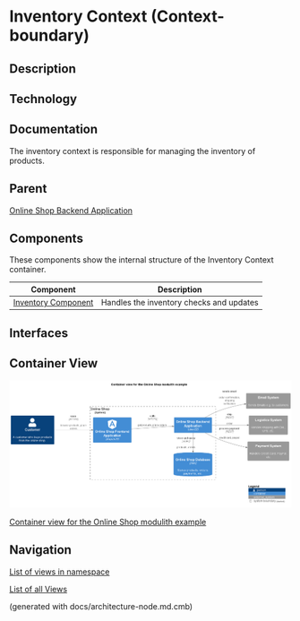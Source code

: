 # Inventory Context (Context-boundary)
## Description


## Technology


## Documentation
The inventory context is responsible for managing the inventory of products.
## Parent
[Online Shop Backend Application](../../../../software-development/architecture/example/modulith/online-shop-backend.md)
## Components
These components show the internal structure of the Inventory Context container.

| Component | Description |
|---|---|
| [Inventory Component](../../../../software-development/architecture/example/modulith/inventory-component.md) | Handles the inventory checks and updates |

## Interfaces

## Container View
![Container view for the Online Shop modulith example](../../../../software-development/architecture/example/modulith/container-view.png)

[Container view for the Online Shop modulith example](../../../../software-development/architecture/example/modulith/container-view.md)


## Navigation
[List of views in namespace](./views-in-namespace.md)

[List of all Views](../../../../views.md)

(generated with docs/architecture-node.md.cmb)
